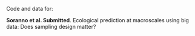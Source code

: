Code and data for:

**Soranno et al. Submitted**. Ecological prediction at macroscales using big data: Does sampling design matter?

